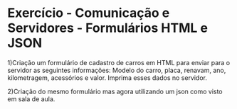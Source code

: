# Exercício - Comunicação e Servidores - Formulários HTML e JSON

1)Criação um formulário de cadastro de carros em HTML para enviar para o servidor as seguintes informações: Modelo do carro, placa, renavam, ano, kilometragem, acessórios e valor. Imprima esses dados no servidor. 

2)Criação do mesmo formulário mas agora utilizando um json como visto em sala de aula.
